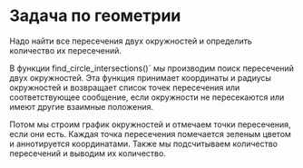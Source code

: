# Задача по геометрии
Надо найти все пересечения двух окружностей и определить количество их пересечений.

В функции find_circle_intersections()` мы производим поиск пересечений двух окружностей. Эта функция принимает координаты и радиусы окружностей и возвращает список точек пересечения или соответствующее сообщение, если окружности не пересекаются или имеют другие взаимные положения.

Потом мы строим график окружностей и отмечаем точки пересечения, если они есть. Каждая точка пересечения помечается зеленым цветом и аннотируется координатами. Также мы подсчитываем количество пересечений и выводим их количество.

